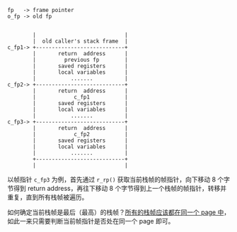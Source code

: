 ```
fp   -> frame pointer
o_fp -> old fp


        |                            |
        |  old caller's stack frame  |
c_fp1->	+----------------------------+
        |       return  address      |
        |         previous fp        |
        |       saved registers      |
        |       local variables      |
        |           .......          |
c_fp2->	+----------------------------+
        |       return  address      |
        |            c_fp1           |
        |       saved registers      |
        |       local variables      |
        |           .......          |
c_fp3->	+----------------------------+
        |       return  address      |
        |            c_fp2           |
        |       saved registers      |
        |       local variables      |
        |           .......          |
        +----------------------------+
        |                            |
```
以帧指针 `c_fp3` 为例，首先通过 `r_rp()` 获取当前栈帧的帧指针，向下移动 8 个字节得到 return address，再往下移动 8 个字节得到上一个栈帧的帧指针，转移并重复，直到所有栈帧被遍历。

如何确定当前栈帧是最后（最高）的栈帧？[所有的栈帧应该都在同一个 page 中](https://pdos.csail.mit.edu/6.828/2022/labs/traps.html#:~:text=A%20useful%20fact%20is%20that%20the%20memory%20allocated%20for%20each%20kernel%20stack%20consists%20of%20a%20single%20page%2Daligned%20page%2C%20so%20that%20all%20the%20stack%20frames%20for%20a%20given%20stack%20are%20on%20the%20same%20page.)，如此一来只需要判断当前帧指针是否处在同一个 page 即可。
